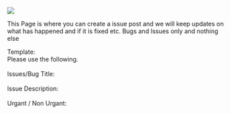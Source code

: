 
<img src='https://ultimategaming.uk/images/icons/ic-logo.png'>

This Page is where you can create a issue post and we will keep updates on what has happened and if it is fixed etc.
Bugs and Issues only and nothing else

Template:
<br> Please use the following. <br/>
<br> Issues/Bug Title:<br/>
<br> Issue Description: <br/>
<br>Urgant / Non Urgant: <br/>
